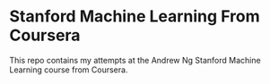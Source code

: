 # Stanford Machine Learning From Coursera

This repo contains my attempts at the Andrew Ng Stanford Machine Learning course from Coursera.
